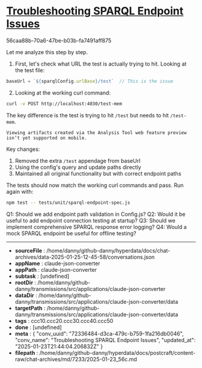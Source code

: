 # [Troubleshooting SPARQL Endpoint Issues](https://claude.ai/chat/72336484-d3ca-479c-b759-1fa216db0046)

56caa88b-70a6-47be-b03b-fa7491aff875

 Let me analyze this step by step.

1. First, let's check what URL the test is actually trying to hit. Looking at the test file:

```javascript
baseUrl = `${sparqlConfig.urlBase}/test`  // This is the issue
```

2. Looking at the working curl command:
```bash
curl -v POST http://localhost:4030/test-mem
```

The key difference is the test is trying to hit `/test` but needs to hit `/test-mem`.
```
Viewing artifacts created via the Analysis Tool web feature preview isn’t yet supported on mobile.
```



Key changes:
1. Removed the extra `/test` appendage from baseUrl
2. Using the config's query and update paths directly
3. Maintained all original functionality but with correct endpoint paths

The tests should now match the working curl commands and pass. Run again with:
```bash
npm test -- tests/unit/sparql-endpoint-spec.js
```

Q1: Should we add endpoint path validation in Config.js?
Q2: Would it be useful to add endpoint connection testing at startup?
Q3: Should we implement comprehensive SPARQL response error logging?
Q4: Would a mock SPARQL endpoint be useful for offline testing?

---

* **sourceFile** : /home/danny/github-danny/hyperdata/docs/chat-archives/data-2025-01-25-12-45-58/conversations.json
* **appName** : claude-json-converter
* **appPath** : claude-json-converter
* **subtask** : [undefined]
* **rootDir** : /home/danny/github-danny/transmissions/src/applications/claude-json-converter
* **dataDir** : /home/danny/github-danny/transmissions/src/applications/claude-json-converter/data
* **targetPath** : /home/danny/github-danny/transmissions/src/applications/claude-json-converter/data
* **tags** : ccc10.ccc20.ccc30.ccc40.ccc50
* **done** : [undefined]
* **meta** : {
  "conv_uuid": "72336484-d3ca-479c-b759-1fa216db0046",
  "conv_name": "Troubleshooting SPARQL Endpoint Issues",
  "updated_at": "2025-01-23T21:44:04.206832Z"
}
* **filepath** : /home/danny/github-danny/hyperdata/docs/postcraft/content-raw/chat-archives/md/7233/2025-01-23_56c.md